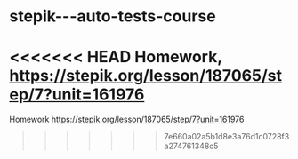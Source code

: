 # stepik---auto-tests-course
<<<<<<< HEAD
Homework, https://stepik.org/lesson/187065/step/7?unit=161976
=======
Homework
https://stepik.org/lesson/187065/step/7?unit=161976
>>>>>>> 7e660a02a5b1d8e3a76d1c0728f3a274761348c5
